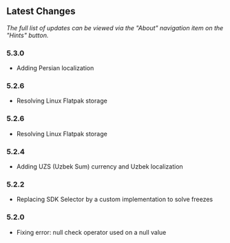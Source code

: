 ## Latest Changes

_The full list of updates can be viewed via the "About" navigation item on the "Hints" button._

### 5.3.0
- Adding Persian localization

### 5.2.6
- Resolving Linux Flatpak storage

### 5.2.6
- Resolving Linux Flatpak storage

### 5.2.4
- Adding UZS (Uzbek Sum) currency and Uzbek localization

### 5.2.2
- Replacing SDK Selector by a custom implementation to solve freezes

### 5.2.0
- Fixing error: null check operator used on a null value
